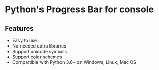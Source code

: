 # Python's Progress Bar for console

## Features
- Easy to use
- No needed extra libraries
- Support unicode symbols
- Support color schemes
- Compartible with Python 3.6+ on Windows, Linux, Mac OS

